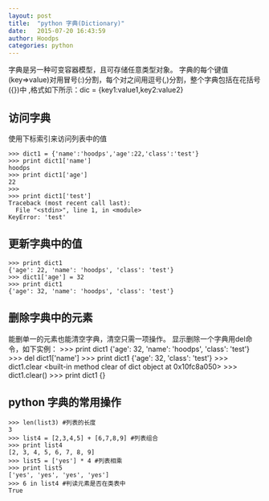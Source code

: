 ```yaml
---
layout: post
title:  "python 字典(Dictionary)"
date:   2015-07-20 16:43:59
author: Hoodps
categories: python
---
```


字典是另一种可变容器模型，且可存储任意类型对象。
字典的每个键值(key=>value)对用冒号(:)分割，每个对之间用逗号(,)分割，整个字典包括在花括号({})中 ,格式如下所示：dic = {key1:value1,key2:value2}
## 访问字典
使用下标索引来访问列表中的值

	>>> dict1 = {'name':'hoodps','age':22,'class':'test'}
	>>> print dict1['name']
	hoodps
	>>> print dict1['age']
	22
	>>> 
	>>> print dict1['test']
	Traceback (most recent call last):
	  File "<stdin>", line 1, in <module>
	KeyError: 'test'

## 更新字典中的值

	>>> print dict1
	{'age': 22, 'name': 'hoodps', 'class': 'test'}
	>>> dict1['age'] = 32
	>>> print dict1
	{'age': 32, 'name': 'hoodps', 'class': 'test'}

## 删除字典中的元素
能删单一的元素也能清空字典，清空只需一项操作。
显示删除一个字典用del命令，如下实例：
	>>> print dict1
	{'age': 32, 'name': 'hoodps', 'class': 'test'}
	>>> del dict1['name']
	>>> print dict1
	{'age': 32, 'class': 'test'}
	>>> dict1.clear
	<built-in method clear of dict object at 0x10fc8a050>
	>>> dict1.clear()
	>>> print dict1
	{}
## python 字典的常用操作

	>>> len(list3) #列表的长度
	3
	>>> list4 = [2,3,4,5] + [6,7,8,9] #列表组合
	>>> print list4
	[2, 3, 4, 5, 6, 7, 8, 9]
	>>> list5 = ['yes'] * 4 #列表相乘
	>>> print list5
	['yes', 'yes', 'yes', 'yes']
	>>> 6 in list4 #判读元素是否在类表中
	True



